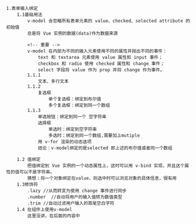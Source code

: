     1.表单输入绑定
        1.1基础用法
            v-model 会忽略所有表单元素的 value、checked、selected attribute 的初始值
            总是将 Vue 实例的数据(data)作为数据来源

            <!-- 重要 -->
            v-model 在内部为不同的输入元素使用不同的属性并抛出不同的事件：
                text 和 textarea 元素使用 value 属性和 input 事件；
                checkbox 和 radio 使用 checked 属性和 change 事件；
                select 字段将 value 作为 prop 并将 change 作为事件。
            1.1.1
                文本、多行文本
            1.1.2
                复选框
                    单个复选框：绑定到布尔值
                    多个复选框：绑定到同一个数组
            1.1.3
                单选按钮：绑定到同一个 空字符串
                选择框 
                    单选时：绑定到空字符串
                    多选时：绑定到同一个数组,需要加上mutiple
                用 v-for 渲染的动态选项  
                结论：v-model绑定的是selected 即上述的布尔值或者同一个数组
                    
        1.2 值绑定
            把值绑定到 Vue 实例的一个动态属性上，这时可以用 v-bind 实现，并且这个属性的值可以不是字符串。
            猜想：将一个对象绑定在value，则选中时可以浏览对象的具体信息，很有用 
        1.3修饰符
            .lazy //从而转变为使用 change 事件进行同步
            .number  //自动将用户的输入值转为数值类型
            .trim //自动过滤用户输入的首尾空白字符
        1.4 在组件上使用v-model
            这里没讲，在后面的内容中